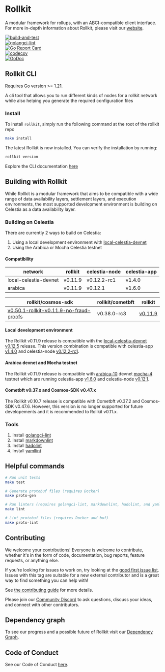 # Rollkit

A modular framework for rollups, with an ABCI-compatible client interface. For more in-depth information about Rollkit, please visit our [website](https://rollkit.dev).

<!-- markdownlint-disable MD013 -->
[![build-and-test](https://github.com/rollkit/rollkit/actions/workflows/test.yml/badge.svg)](https://github.com/rollkit/rollkit/actions/workflows/test.yml)  
[![golangci-lint](https://github.com/rollkit/rollkit/actions/workflows/lint.yml/badge.svg)](https://github.com/rollkit/rollkit/actions/workflows/lint.yml)  
[![Go Report Card](https://goreportcard.com/badge/github.com/rollkit/rollkit)](https://goreportcard.com/report/github.com/rollkit/rollkit)  
[![codecov](https://codecov.io/gh/rollkit/rollkit/branch/main/graph/badge.svg?token=CWGA4RLDS9)](https://codecov.io/gh/rollkit/rollkit)  
[![GoDoc](https://godoc.org/github.com/rollkit/rollkit?status.svg)](https://godoc.org/github.com/rollkit/rollkit)
<!-- markdownlint-enable MD013 -->

## Rollkit CLI

Requires Go version >= 1.21.

A cli tool that allows you to run different kinds of nodes for a rollkit network
while also helping you generate the required configuration files

### Install

To install `rollkit`, simply run the following command at the root of the
rollkit repo

```bash
make install
```

The latest Rollkit is now installed. You can verify the installation by running:

```bash
rollkit version
```

Explore the CLI documentation [here](./cmd/rollkit/docs/rollkit.md)

## Building with Rollkit

While Rollkit is a modular framework that aims to be compatible with a wide
range of data availability layers, settlement layers, and execution
environments, the most supported development environment is building on Celestia
as a data availability layer.

### Building on Celestia

There are currently 2 ways to build on Celestia:

1. Using a local development environment with [local-celestia-devnet](https://github.com/rollkit/local-celestia-devnet)
1. Using the Arabica or Mocha Celestia testnet

#### Compatibility

| network               | rollkit | celestia-node | celestia-app |
| --------------------- | ------- | ------------- | ------------ |
| local-celestia-devnet | v0.11.9 | v0.12.2-rc1   | v1.4.0       |
| arabica               | v0.11.9 | v0.12.1       | v1.6.0       |

<!-- markdownlint-disable MD013 -->
| rollkit/cosmos-sdk | rollkit/cometbft | rollkit |
|-|-|-|
| [v0.50.1-rollkit-v0.11.9-no-fraud-proofs](https://github.com/rollkit/cosmos-sdk/releases/tag/v0.50.1-rollkit-v0.11.9-no-fraud-proofs) | v0.38.0-rc3| [v0.11.9](https://github.com/rollkit/rollkit/releases/tag/v0.11.9) |
<!-- markdownlint-enable MD013 -->

#### Local development environment

The Rollkit v0.11.9 release is compatible with the
[local-celestia-devnet](https://github.com/rollkit/local-celestia-devnet) [v0.12.5](https://github.com/rollkit/local-celestia-devnet/releases/tag/v0.12.5)
release. This version combination is compatible with celestia-app
[v1.4.0](https://github.com/celestiaorg/celestia-app/releases/tag/v1.4.0)
and celestia-node
[v0.12.2-rc1](https://github.com/celestiaorg/celestia-node/releases/tag/v0.12.2-rc1).

#### Arabica devnet and Mocha testnet

The Rollkit v0.11.9 release is compatible with
[arabica-10](https://docs.celestia.org/nodes/arabica-devnet/) devnet
[mocha-4](https://docs.celestia.org/nodes/mocha-testnet/) testnet which are running
celestia-app
[v1.6.0](https://github.com/celestiaorg/celestia-app/releases/tag/v1.6.0)
and celestia-node
[v0.12.1](https://github.com/celestiaorg/celestia-node/releases/tag/v0.12.1).

#### Cometbft v0.37.x and Cosmos-SDK v0.47.x

The Rollkit v0.10.7 release is compatible with Cometbft v0.37.2 and Cosmos-SDK
v0.47.6. However, this version is no longer supported for future developements and
it is recommended to Rollkit v0.11.x.

### Tools

1. Install [golangci-lint](https://golangci-lint.run/usage/install/)
1. Install [markdownlint](https://github.com/DavidAnson/markdownlint)
1. Install [hadolint](https://github.com/hadolint/hadolint)
1. Install [yamllint](https://yamllint.readthedocs.io/en/stable/quickstart.html)

## Helpful commands

```sh
# Run unit tests
make test

# Generate protobuf files (requires Docker)
make proto-gen

# Run linters (requires golangci-lint, markdownlint, hadolint, and yamllint)
make lint

# Lint protobuf files (requires Docker and buf)
make proto-lint

```

## Contributing

We welcome your contributions! Everyone is welcome to contribute, whether it's
in the form of code, documentation, bug reports, feature
requests, or anything else.

If you're looking for issues to work on, try looking at the
[good first issue list](https://github.com/rollkit/rollkit/issues?q=is%3Aissue+is%3Aopen+label%3A%22good+first+issue%22).
Issues with this tag are suitable for a new external contributor and is a great
way to find something you can help with!

See
[the contributing guide](https://github.com/rollkit/rollkit/blob/main/CONTRIBUTING.md)
for more details.

Please join our
[Community Discord](https://discord.com/invite/YsnTPcSfWQ)
to ask questions, discuss your ideas, and connect with other contributors.

## Dependency graph

To see our progress and a possible future of Rollkit visit our [Dependency
Graph](https://github.com/rollkit/rollkit/blob/main/specs/src/specs/rollkit-dependency-graph.md).

## Code of Conduct

See our Code of Conduct [here](https://docs.celestia.org/community/coc).
